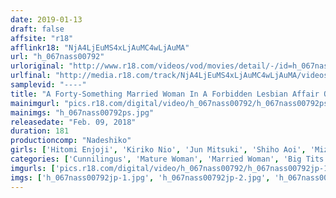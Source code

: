 ```yaml
---
date: 2019-01-13
draft: false
affsite: "r18"
afflinkr18: "NjA4LjEuMS4xLjAuMC4wLjAuMA"
url: "h_067nass00792"
urloriginal: "http://www.r18.com/videos/vod/movies/detail/-/id=h_067nass00792"
urlfinal: "http://media.r18.com/track/NjA4LjEuMS4xLjAuMC4wLjAuMA/videos/vod/movies/detail/-/id=h_067nass00792"
samplevid: "----"
title: "A Forty-Something Married Woman In A Forbidden Lesbian Affair Of Betrayal Part 2 2"
mainimgurl: "pics.r18.com/digital/video/h_067nass00792/h_067nass00792ps.jpg"
mainimgs: "h_067nass00792ps.jpg"
releasedate: "Feb. 09, 2018"
duration: 181
productioncomp: "Nadeshiko"
girls: ['Hitomi Enjoji', 'Kiriko Nio', 'Jun Mitsuki', 'Shiho Aoi', 'Mizuho Isobe', 'Rika Morisaki', 'Keiko Nagase', 'Yumeko Murata']
categories: ['Cunnilingus', 'Mature Woman', 'Married Woman', 'Big Tits', 'Lesbian', 'Hi-Def']
imgurls: ['pics.r18.com/digital/video/h_067nass00792/h_067nass00792jp-1.jpg', 'pics.r18.com/digital/video/h_067nass00792/h_067nass00792jp-2.jpg', 'pics.r18.com/digital/video/h_067nass00792/h_067nass00792jp-3.jpg', 'pics.r18.com/digital/video/h_067nass00792/h_067nass00792jp-4.jpg', 'pics.r18.com/digital/video/h_067nass00792/h_067nass00792jp-5.jpg', 'pics.r18.com/digital/video/h_067nass00792/h_067nass00792jp-6.jpg', 'pics.r18.com/digital/video/h_067nass00792/h_067nass00792jp-7.jpg', 'pics.r18.com/digital/video/h_067nass00792/h_067nass00792jp-8.jpg', 'pics.r18.com/digital/video/h_067nass00792/h_067nass00792jp-9.jpg', 'pics.r18.com/digital/video/h_067nass00792/h_067nass00792jp-10.jpg', 'pics.r18.com/digital/video/h_067nass00792/h_067nass00792jp-11.jpg', 'pics.r18.com/digital/video/h_067nass00792/h_067nass00792jp-12.jpg', 'pics.r18.com/digital/video/h_067nass00792/h_067nass00792jp-13.jpg', 'pics.r18.com/digital/video/h_067nass00792/h_067nass00792jp-14.jpg', 'pics.r18.com/digital/video/h_067nass00792/h_067nass00792jp-15.jpg', 'pics.r18.com/digital/video/h_067nass00792/h_067nass00792jp-16.jpg', 'pics.r18.com/digital/video/h_067nass00792/h_067nass00792jp-17.jpg', 'pics.r18.com/digital/video/h_067nass00792/h_067nass00792jp-18.jpg', 'pics.r18.com/digital/video/h_067nass00792/h_067nass00792jp-19.jpg', 'pics.r18.com/digital/video/h_067nass00792/h_067nass00792jp-20.jpg']
imgs: ['h_067nass00792jp-1.jpg', 'h_067nass00792jp-2.jpg', 'h_067nass00792jp-3.jpg', 'h_067nass00792jp-4.jpg', 'h_067nass00792jp-5.jpg', 'h_067nass00792jp-6.jpg', 'h_067nass00792jp-7.jpg', 'h_067nass00792jp-8.jpg', 'h_067nass00792jp-9.jpg', 'h_067nass00792jp-10.jpg', 'h_067nass00792jp-11.jpg', 'h_067nass00792jp-12.jpg', 'h_067nass00792jp-13.jpg', 'h_067nass00792jp-14.jpg', 'h_067nass00792jp-15.jpg', 'h_067nass00792jp-16.jpg', 'h_067nass00792jp-17.jpg', 'h_067nass00792jp-18.jpg', 'h_067nass00792jp-19.jpg', 'h_067nass00792jp-20.jpg']
---
```

